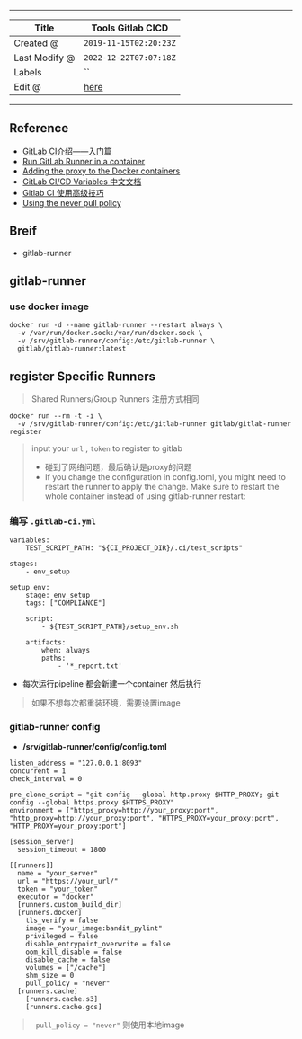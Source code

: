 -----

| Title         | Tools Gitlab CICD                                    |
| ------------- | ---------------------------------------------------- |
| Created @     | `2019-11-15T02:20:23Z`                               |
| Last Modify @ | `2022-12-22T07:07:18Z`                               |
| Labels        | \`\`                                                 |
| Edit @        | [here](https://github.com/junxnone/xwiki/issues/134) |

-----

## Reference

  - [GitLab
    CI介绍——入门篇](https://blog.csdn.net/Choerodon/article/details/97751754)
  - [Run GitLab Runner in a
    container](https://docs.gitlab.com/runner/install/docker.html)
  - [Adding the proxy to the Docker
    containers](https://docs.gitlab.com/runner/configuration/proxy.html#adding-the-proxy-to-the-docker-containers)
  - [GitLab CI/CD Variables
    中文文档](http://www.ttlsa.com/auto/gitlab-cicd-variables-zh-document/)
  - [Gitlab CI 使用高级技巧](https://www.jianshu.com/p/3c0cbb6c2936)
  - [Using the never pull
    policy](https://docs.gitlab.com/runner/executors/docker.html#using-the-never-pull-policy)

## Breif

  - gitlab-runner

## gitlab-runner

### use docker image

    docker run -d --name gitlab-runner --restart always \
      -v /var/run/docker.sock:/var/run/docker.sock \
      -v /srv/gitlab-runner/config:/etc/gitlab-runner \
      gitlab/gitlab-runner:latest

## register Specific Runners

> Shared Runners/Group Runners 注册方式相同

    docker run --rm -t -i \
      -v /srv/gitlab-runner/config:/etc/gitlab-runner gitlab/gitlab-runner register

> input your `url` , `token` to register to gitlab
> 
>   - 碰到了网络问题，最后确认是proxy的问题
>   - If you change the configuration in config.toml, you might need to
>     restart the runner to apply the change. Make sure to restart the
>     whole container instead of using gitlab-runner restart:

### 编写 `.gitlab-ci.yml`

``` 
variables:
    TEST_SCRIPT_PATH: "${CI_PROJECT_DIR}/.ci/test_scripts"

stages:
    - env_setup

setup_env:
    stage: env_setup
    tags: ["COMPLIANCE"]

    script:
        - ${TEST_SCRIPT_PATH}/setup_env.sh

    artifacts:
        when: always
        paths:
            - '*_report.txt'

```

  - 每次运行pipeline 都会新建一个container 然后执行

> 如果不想每次都重装环境，需要设置image

### gitlab-runner config

  - **/srv/gitlab-runner/config/config.toml**

<!-- end list -->

``` 
listen_address = "127.0.0.1:8093"
concurrent = 1
check_interval = 0

pre_clone_script = "git config --global http.proxy $HTTP_PROXY; git config --global https.proxy $HTTPS_PROXY"
environment = ["https_proxy=http://your_proxy:port", "http_proxy=http://your_proxy:port", "HTTPS_PROXY=your_proxy:port", "HTTP_PROXY=your_proxy:port"]

[session_server]
  session_timeout = 1800

[[runners]]
  name = "your_server"
  url = "https://your_url/"
  token = "your_token"
  executor = "docker"
  [runners.custom_build_dir]
  [runners.docker]
    tls_verify = false
    image = "your_image:bandit_pylint"
    privileged = false
    disable_entrypoint_overwrite = false
    oom_kill_disable = false
    disable_cache = false
    volumes = ["/cache"]
    shm_size = 0
    pull_policy = "never"
  [runners.cache]
    [runners.cache.s3]
    [runners.cache.gcs]

```

> `  pull_policy = "never" ` 则使用本地image

